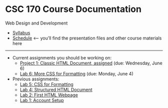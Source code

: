 # CSC 170 Course Documentation
Web Design and Development

- [Syllabus](syllabus.md)
- [Schedule](schedule.md) <– you’ll find the presentation files and other course materials here

<hr>

- Current assignments you should be working on:
  - [Project 1: Classic HTML Document, assigned](project01-classic-html-document/instructions.md) (due: Wednesday, June 6)
  - [Lab 6: More CSS for Formatting](lab06-css-for-formatting-2/instructions.md) (due: Monday, June 4)
- Previous assignments:  
  - [Lab 5: CSS for Formatting](lab05-css-for-formatting-1/instructions.md)
  - [Lab 4: Structured HTML Document](lab04-structured-html-document/instructions.md) 
  - [Lab 2: First HTML Webpage](lab02-first-html-webpage/instructions.md) 
  - [Lab 1: Account Setup](lab01-account-setup/instructions.md)

